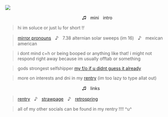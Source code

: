 ![](https://64.media.tumblr.com/c1bc0f12006a1c85ee5dc0224d40a691/611299a340194242-3e/s1280x1920/442c5092dddb2e55245eabcf507be3c3f38a11bf.pnj)

ㅤㅤㅤㅤㅤㅤㅤㅤㅤㅤㅤㅤㅤㅤㅤㅤㅤㅤㅤ♫ㅤminiㅤintro

> hi im soluce or just lu for short !*!*

> [mirror pronouns](https://gender.fandom.com/wiki/Mirrorgender)ㅤ♪ㅤ7.38 alternian solar sweeps (im 16)ㅤ♪ㅤmexican american

> i dont mind c+h or being booped or anything like that! i might not respond right away because im usually offtab or something

> gods strongest selfshipper [my f/o if u didnt guess it already](https://jujutsu-kaisen.fandom.com/wiki/Toge_Inumaki)

> more on interests and dni in my [rentry](rentry.co/-cursedspeech) (im too lazy to type allat out)

ㅤㅤㅤㅤㅤㅤㅤㅤㅤㅤㅤㅤㅤㅤㅤㅤㅤㅤㅤ♫ㅤlinks

> [rentry](rentry.co/-cursedspeech)ㅤ♪ㅤ[strawpage](https://carnivorousprey.straw.page)ㅤ♪ㅤ[retrospring](https://retrospring.net/@bedroque)

> all of my other socials can be found in my rentry !!!! ^u^
